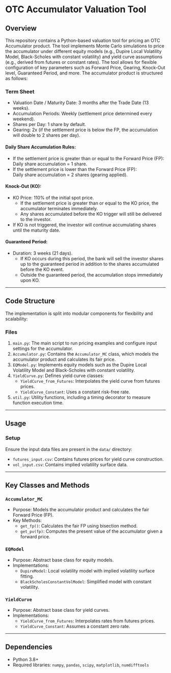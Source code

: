 # OTC Accumulator Valuation Tool

## Overview

This repository contains a Python-based valuation tool for pricing an OTC Accumulator product. The tool implements Monte Carlo simulations to price the accumulator under different equity models (e.g., Dupire Local Volatility Model, Black-Scholes with constant volatility) and yield curve assumptions (e.g., derived from futures or constant rates). The tool allows for flexible configuration of key parameters such as Forward Price, Gearing, Knock-Out level, Guaranteed Period, and more.
The accumulator product is structured as follows:

### Term Sheet

- Valuation Date / Maturity Date: 3 months after the Trade Date (13 weeks).
- Accumulation Periods: Weekly (settlement price determined every weekend).
- Shares per Day: 1 share by default.
- Gearing: 2x (if the settlement price is below the FP, the accumulation will double to 2 shares per day).

#### Daily Share Accumulation Rules:
- If the settlement price is greater than or equal to the Forward Price (FP):  
  Daily share accumulation = 1 share.  
- If the settlement price is lower than the Forward Price (FP):  
  Daily share accumulation = 2 shares (gearing applied).

#### Knock-Out (KO):
- KO Price: 110% of the initial spot price.  
  - If the settlement price is greater than or equal to the KO price, the accumulator terminates immediately.  
  - Any shares accumulated before the KO trigger will still be delivered to the investor.  
- If KO is not triggered, the investor will continue accumulating shares until the maturity date.

#### Guaranteed Period:
- Duration: 3 weeks (21 days).  
  - If KO occurs during this period, the bank will sell the investor shares up to the guaranteed period in addition to the shares accumulated before the KO event.  
  - Outside the guaranteed period, the accumulation stops immediately upon KO.

---

## Code Structure

The implementation is split into modular components for flexibility and scalability:

### Files
1. `main.py`: The main script to run pricing examples and configure input settings for the accumulator.
2. `Accumulator.py`: Contains the `Accumulator_MC` class, which models the accumulator product and calculates its fair price.
3. `EQModel.py`: Implements equity models such as the Dupire Local Volatility Model and Black-Scholes with constant volatility.
4. `YieldCurve.py`: Defines yield curve classes:
   - `YieldCurve_from_Futures`: Interpolates the yield curve from futures prices.
   - `YieldCurve_Constant`: Uses a constant risk-free rate.
5. `util.py`: Utility functions, including a timing decorator to measure function execution time.

---

## Usage

### Setup
Ensure the input data files are present in the `data/` directory:
   - `futures_input.csv`: Contains futures prices for yield curve construction.
   - `vol_input.csv`: Contains implied volatility surface data.

---

## Key Classes and Methods

### `Accumulator_MC`
- Purpose: Models the accumulator product and calculates the fair Forward Price (FP).
- Key Methods:
  - `get_fp()`: Calculates the fair FP using bisection method.
  - `get_pv(fp)`: Computes the present value of the accumulator given a forward price.

### `EQModel`
- Purpose: Abstract base class for equity models.
- Implementations:
  - `DupireModel`: Local volatility model with implied volatility surface fitting.
  - `BlackScholesConstantVolModel`: Simplified model with constant volatility.

### `YieldCurve`
- Purpose: Abstract base class for yield curves.
- Implementations:
  - `YieldCurve_from_Futures`: Interpolates rates from futures prices.
  - `YieldCurve_Constant`: Assumes a constant zero rate.

---

## Dependencies

- Python 3.8+
- Required libraries: `numpy`, `pandas`, `scipy`, `matplotlib`, `numdifftools`